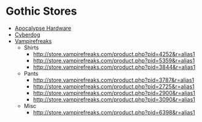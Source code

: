 # Gothic Stores

* [Apocalypse Hardware](http://apocalypsehardware.com/)
* [Cyberdog](http://shop.cyberdog.net/)
* [Vampirefreaks](http://store.vampirefreaks.com/?r=alias1)
  * Shirts
    * http://store.vampirefreaks.com/product.php?pid=4252&r=alias1
    * http://store.vampirefreaks.com/product.php?pid=5359&r=alias1
    * http://store.vampirefreaks.com/product.php?pid=3844&r=alias1
  * Pants
    * http://store.vampirefreaks.com/product.php?pid=3787&r=alias1
    * http://store.vampirefreaks.com/product.php?pid=2725&r=alias1
    * http://store.vampirefreaks.com/product.php?pid=2900&r=alias1
    * http://store.vampirefreaks.com/product.php?pid=3090&r=alias1
  * Misc
    * http://store.vampirefreaks.com/product.php?pid=6398&r=alias1
